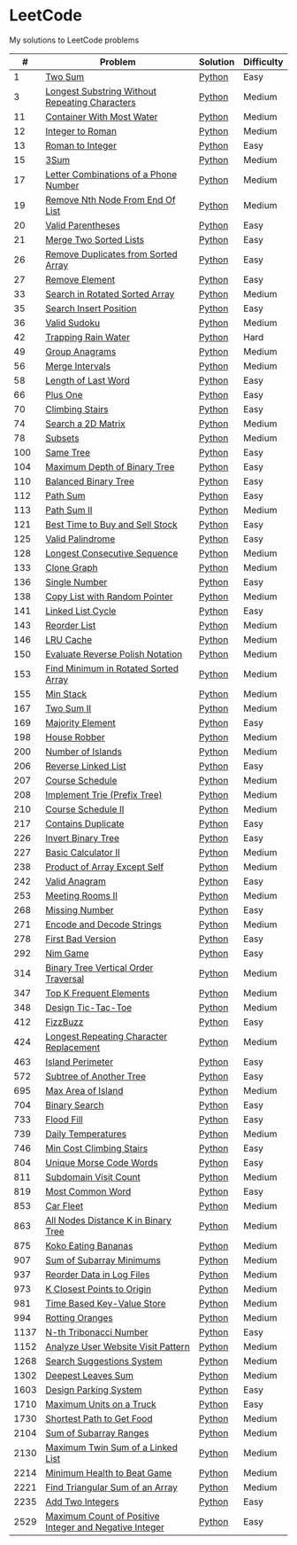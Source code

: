# LeetCode
My solutions to LeetCode problems

| # | Problem | Solution | Difficulty |
|---| ------- | -------- | ---------- |
| 1 | [Two Sum](https://leetcode.com/problems/two-sum) | [Python](https://github.com/kmawhinney/leetcode/blob/main/solutions/python/two_sum.py) | Easy |
| 3 | [Longest Substring Without Repeating Characters](https://leetcode.com/problems/longest-substring-without-repeating-characters/) | [Python](https://github.com/kmawhinney/leetcode/blob/main/solutions/python/longest_substring_without_repeating_characters.py) | Medium |
| 11 | [Container With Most Water](https://leetcode.com/problems/container-with-most-water/) | [Python](https://github.com/kmawhinney/leetcode/blob/main/solutions/python/container_with_most_water.py) | Medium |
| 12 | [Integer to Roman](https://leetcode.com/problems/integer-to-roman/) | [Python](https://github.com/kmawhinney/leetcode/blob/main/solutions/python/integer_to_roman.py) | Medium |
| 13 | [Roman to Integer](https://leetcode.com/problems/roman-to-integer/) | [Python](https://github.com/kmawhinney/leetcode/blob/main/solutions/python/roman_to_integer.py) | Easy |
| 15 | [3Sum](https://leetcode.com/problems/3sum/) | [Python](https://github.com/kmawhinney/leetcode/blob/main/solutions/python/3sum.py) | Medium |
| 17 | [Letter Combinations of a Phone Number](https://leetcode.com/problems/letter-combinations-of-a-phone-number/) | [Python](https://github.com/kmawhinney/leetcode/blob/main/solutions/python/letter_combinations_of_a_phone_number.py) | Medium |
| 19 | [Remove Nth Node From End Of List](https://leetcode.com/problems/remove-nth-node-from-end-of-list/) | [Python](https://github.com/kmawhinney/leetcode/blob/main/solutions/python/remove_nth_node_from_end_of_list.py) | Medium |
| 20 | [Valid Parentheses](https://leetcode.com/problems/valid-parentheses/) | [Python](https://github.com/kmawhinney/leetcode/blob/main/solutions/python/valid_parentheses.py) | Easy |
| 21 | [Merge Two Sorted Lists](https://leetcode.com/problems/merge-two-sorted-lists/) | [Python](https://github.com/kmawhinney/leetcode/blob/main/solutions/python/merge_two_sorted_lists.py) | Easy |
| 26 | [Remove Duplicates from Sorted Array](https://leetcode.com/problems/remove-duplicates-from-sorted-array/) | [Python](https://github.com/kmawhinney/leetcode/blob/main/solutions/python/remove_duplicates_from_sorted_array.py) | Easy |
| 27 | [Remove Element](https://leetcode.com/problems/remove-element/) | [Python](https://github.com/kmawhinney/leetcode/blob/main/solutions/python/remove_element.py) | Easy |
| 33 | [Search in Rotated Sorted Array](https://leetcode.com/problems/search-in-rotated-sorted-array/) | [Python](https://github.com/kmawhinney/leetcode/blob/main/solutions/python/search_in_rotated_sorted_array.py) | Medium |
| 35 | [Search Insert Position](https://leetcode.com/problems/search-insert-position/) | [Python](https://github.com/kmawhinney/leetcode/blob/main/solutions/python/search_insert_position.py) | Easy |
| 36 | [Valid Sudoku](https://leetcode.com/problems/valid-sudoku/) | [Python](https://github.com/kmawhinney/leetcode/blob/main/solutions/python/valid_sudoku.py) | Medium |
| 42 | [Trapping Rain Water](https://leetcode.com/problems/trapping-rain-water/) | [Python](https://github.com/kmawhinney/leetcode/blob/main/solutions/python/trapping_rain_water.py) | Hard |
| 49 | [Group Anagrams](https://leetcode.com/problems/group-anagrams/) | [Python](https://github.com/kmawhinney/leetcode/blob/main/solutions/python/group_anagrams.py) | Medium |
| 56 | [Merge Intervals](https://leetcode.com/problems/merge-intervals/) | [Python](https://github.com/kmawhinney/leetcode/blob/main/solutions/python/merge_intervals.py) | Medium |
| 58 | [Length of Last Word](https://leetcode.com/problems/length-of-last-word/) | [Python](https://github.com/kmawhinney/leetcode/blob/main/solutions/python/length_of_last_word.py) | Easy |
| 66 | [Plus One](https://leetcode.com/problems/plus-one/) | [Python](https://github.com/kmawhinney/leetcode/blob/main/solutions/python/plus_one.py) | Easy |
| 70 | [Climbing Stairs](https://leetcode.com/problems/climbing-stairs/) | [Python](https://github.com/kmawhinney/leetcode/blob/main/solutions/python/climbing_stairs.py) | Easy |
| 74 | [Search a 2D Matrix](https://leetcode.com/problems/search-a-2d-matrix/) | [Python](https://github.com/kmawhinney/leetcode/blob/main/solutions/python/search_a_2d_matrix.py) | Medium |
| 78 | [Subsets](https://leetcode.com/problems/subsets/) | [Python](https://github.com/kmawhinney/leetcode/blob/main/solutions/python/subsets.py) | Medium |
| 100 | [Same Tree](https://leetcode.com/problems/same-tree/) | [Python](https://github.com/kmawhinney/leetcode/blob/main/solutions/python/same_tree.py) | Easy |
| 104 | [Maximum Depth of Binary Tree](https://leetcode.com/problems/maximum-depth-of-binary-tree/) | [Python](https://github.com/kmawhinney/leetcode/blob/main/solutions/python/maximum_depth_of_binary_tree.py) | Easy |
| 110 | [Balanced Binary Tree](https://leetcode.com/problems/balanced-binary-tree/) | [Python](https://github.com/kmawhinney/leetcode/blob/main/solutions/python/balanced_binary_tree.py) | Easy |
| 112 | [Path Sum](https://leetcode.com/problems/path-sum/) | [Python](https://github.com/kmawhinney/leetcode/blob/main/solutions/python/path_sum.py) | Easy |
| 113 | [Path Sum II](https://leetcode.com/problems/path-sum-ii/) | [Python](https://github.com/kmawhinney/leetcode/blob/main/solutions/python/path_sum_II.py) | Medium |
| 121 | [Best Time to Buy and Sell Stock](https://leetcode.com/problems/best-time-to-buy-and-sell-stock/) | [Python](https://github.com/kmawhinney/leetcode/blob/main/solutions/python/best_time_to_buy_and_sell_stock.py) | Easy |
| 125 | [Valid Palindrome](https://leetcode.com/problems/valid-palindrome/) | [Python](https://github.com/kmawhinney/leetcode/blob/main/solutions/python/valid_palindrome.py) | Easy |
| 128 | [Longest Consecutive Sequence](https://leetcode.com/problems/longest-consecutive-sequence/) | [Python](https://github.com/kmawhinney/leetcode/blob/main/solutions/python/longest_consecutive_sequence.py) | Medium |
| 133 | [Clone Graph](https://leetcode.com/problems/clone-graph/) | [Python](https://github.com/kmawhinney/leetcode/blob/main/solutions/python/clone_graph.py) | Medium |
| 136 | [Single Number](https://leetcode.com/problems/single-number/) | [Python](https://github.com/kmawhinney/leetcode/blob/main/solutions/python/single_number.py) | Easy |
| 138 | [Copy List with Random Pointer](https://leetcode.com/problems/copy-list-with-random-pointer/) | [Python](https://github.com/kmawhinney/leetcode/blob/main/solutions/python/copy_list_with_random_pointer.py) | Medium |
| 141 | [Linked List Cycle](https://leetcode.com/problems/linked-list-cycle/) | [Python](https://github.com/kmawhinney/leetcode/blob/main/solutions/python/linked_list_cycle.py) | Easy |
| 143 | [Reorder List](https://leetcode.com/problems/reorder-list/) | [Python](https://github.com/kmawhinney/leetcode/blob/main/solutions/python/reorder_list.py) | Medium |
| 146 | [LRU Cache](https://leetcode.com/problems/lru-cache/) | [Python](https://github.com/kmawhinney/leetcode/blob/main/solutions/python/lru_cache.py) | Medium
| 150 | [Evaluate Reverse Polish Notation](https://leetcode.com/problems/evaluate-reverse-polish-notation/) | [Python](https://github.com/kmawhinney/leetcode/blob/main/solutions/python/evaluate_reverse_polish_notation.py) | Medium |
| 153 | [Find Minimum in Rotated Sorted Array](https://leetcode.com/problems/find-minimum-in-rotated-sorted-array/) | [Python](https://github.com/kmawhinney/leetcode/blob/main/solutions/python/find_minimum_in_rotated_sorted_array.py) | Medium |
| 155 | [Min Stack](https://leetcode.com/problems/min-stack/) | [Python](https://github.com/kmawhinney/leetcode/blob/main/solutions/python/min_stack.py) | Medium |
| 167 | [Two Sum II](https://leetcode.com/problems/two-sum-ii-input-array-is-sorted/) | [Python](https://github.com/kmawhinney/leetcode/blob/main/solutions/python/two_sum_II.py) | Medium |
| 169 | [Majority Element](https://leetcode.com/problems/majority-element/) | [Python](https://github.com/kmawhinney/leetcode/blob/main/solutions/python/majority_element.py) | Easy |
| 198 | [House Robber](https://leetcode.com/problems/house-robber/) | [Python](https://github.com/kmawhinney/leetcode/blob/main/solutions/python/house_robber.py) | Medium |
| 200 | [Number of Islands](https://leetcode.com/problems/number-of-islands/) | [Python](https://github.com/kmawhinney/leetcode/blob/main/solutions/python/number_of_islands.py) | Medium |
| 206 | [Reverse Linked List](https://leetcode.com/problems/reverse-linked-list/) | [Python](https://github.com/kmawhinney/leetcode/blob/main/solutions/python/reverse_linked_list.py) | Easy |
| 207 | [Course Schedule](https://leetcode.com/problems/course-schedule/) | [Python](https://github.com/kmawhinney/leetcode/blob/main/solutions/python/course_schedule.py) | Medium |
| 208 | [Implement Trie (Prefix Tree)](https://leetcode.com/problems/implement-trie-prefix-tree/) | [Python](https://github.com/kmawhinney/leetcode/blob/main/solutions/python/implement_trie.py) | Medium |
| 210 | [Course Schedule II](https://leetcode.com/problems/course-schedule-ii/) | [Python](https://github.com/kmawhinney/leetcode/blob/main/solutions/python/course_schedule_II.py) | Medium |
| 217 | [Contains Duplicate](https://leetcode.com/problems/contains-duplicate/) | [Python](https://github.com/kmawhinney/leetcode/blob/main/solutions/python/contains_duplicate.py) | Easy |
| 226 | [Invert Binary Tree](https://leetcode.com/problems/invert-binary-tree/) | [Python](https://github.com/kmawhinney/leetcode/blob/main/solutions/python/invert_binary_tree.py) | Easy |
| 227 | [Basic Calculator II](https://leetcode.com/problems/basic-calculator-ii/) | [Python](https://github.com/kmawhinney/leetcode/blob/main/solutions/python/basic_calculator_II.py) | Medium |
| 238 | [Product of Array Except Self](https://leetcode.com/problems/product-of-array-except-self/) | [Python](https://github.com/kmawhinney/leetcode/blob/main/solutions/python/product_of_array_except_self.py) | Medium |
| 242 | [Valid Anagram](https://leetcode.com/problems/valid-anagram/) | [Python](https://github.com/kmawhinney/leetcode/blob/main/solutions/python/valid_anagram.py) | Easy |
| 253 | [Meeting Rooms II](https://leetcode.com/problems/meeting-rooms-ii/) | [Python](https://github.com/kmawhinney/leetcode/blob/main/solutions/python/meeting_rooms_II.py) | Medium |
| 268 | [Missing Number](https://leetcode.com/problems/missing-number/) | [Python](https://github.com/kmawhinney/leetcode/blob/main/solutions/python/missing_number.py) | Easy |
| 271 | [Encode and Decode Strings](https://leetcode.com/problems/encode-and-decode-strings/) | [Python](https://github.com/kmawhinney/leetcode/blob/main/solutions/python/encode_and_decode_strings.py) | Medium |
| 278 | [First Bad Version](https://leetcode.com/problems/first-bad-version/) | [Python](https://github.com/kmawhinney/leetcode/blob/main/solutions/python/first_bad_version.py) | Easy |
| 292 | [Nim Game](https://leetcode.com/problems/nim-game/) | [Python](https://github.com/kmawhinney/leetcode/blob/main/solutions/python/nim_game.py) | Easy |
| 314 | [Binary Tree Vertical Order Traversal](https://leetcode.com/problems/binary-tree-vertical-order-traversal/) | [Python](https://github.com/kmawhinney/leetcode/blob/main/solutions/python/binary_tree_vertical_order_traversal.py) | Medium |
| 347 | [Top K Frequent Elements](https://leetcode.com/problems/top-k-frequent-elements/) | [Python](https://github.com/kmawhinney/leetcode/blob/main/solutions/python/top_k_frequent_elements.py) | Medium |
| 348 | [Design Tic-Tac-Toe](https://leetcode.com/problems/design-tic-tac-toe/) | [Python](https://github.com/kmawhinney/leetcode/blob/main/solutions/python/design_tic-tac-toe.py) | Medium |
| 412 | [FizzBuzz](https://leetcode.com/problems/fizz-buzz/) | [Python](https://github.com/kmawhinney/leetcode/blob/main/solutions/python/fizzbuzz.py) | Easy |
| 424 | [Longest Repeating Character Replacement](https://leetcode.com/problems/longest-repeating-character-replacement/) | [Python](https://github.com/kmawhinney/leetcode/blob/main/solutions/python/longest_repeating_character_replacement.py) | Medium |
| 463 | [Island Perimeter](https://leetcode.com/problems/island-perimeter/) | [Python](https://github.com/kmawhinney/leetcode/blob/main/solutions/python/island_perimeter.py) | Easy |
| 572 | [Subtree of Another Tree](https://leetcode.com/problems/subtree-of-another-tree/) | [Python](https://github.com/kmawhinney/leetcode/blob/main/solutions/python/subtree_of_another_tree.py) | Easy |
| 695 | [Max Area of Island](https://leetcode.com/problems/max-area-of-island/) | [Python](https://github.com/kmawhinney/leetcode/blob/main/solutions/python/max_area_of_island.py) | Medium |
| 704 | [Binary Search](https://leetcode.com/problems/binary-search/) | [Python](https://github.com/kmawhinney/leetcode/blob/main/solutions/python/binary_search.py) | Easy |
| 733 | [Flood Fill](https://leetcode.com/problems/flood-fill/) | [Python](https://github.com/kmawhinney/leetcode/blob/main/solutions/python/flood_fill.py) | Easy |
| 739 | [Daily Temperatures](https://leetcode.com/problems/daily-temperatures/) | [Python](https://github.com/kmawhinney/leetcode/blob/main/solutions/python/daily_temperatures.py) | Medium |
| 746 | [Min Cost Climbing Stairs](https://leetcode.com/problems/min-cost-climbing-stairs/) | [Python](https://github.com/kmawhinney/leetcode/blob/main/solutions/python/min_cost_climbing_stairs.py) | Easy |
| 804 | [Unique Morse Code Words](https://leetcode.com/problems/unique-morse-code-words/) | [Python](https://github.com/kmawhinney/leetcode/blob/main/solutions/python/unique_morse_code_words.py) | Easy |
| 811 | [Subdomain Visit Count](https://leetcode.com/problems/subdomain-visit-count/) | [Python](https://github.com/kmawhinney/leetcode/blob/main/solutions/python/subdomain_visit_count.py) | Medium |
| 819 | [Most Common Word](https://leetcode.com/problems/most-common-word/) | [Python](https://github.com/kmawhinney/leetcode/blob/main/solutions/python/most_common_word.py) | Easy |
| 853 | [Car Fleet](https://leetcode.com/problems/car-fleet) | [Python](https://github.com/kmawhinney/leetcode/blob/main/solutions/python/car_fleet.py) | Medium |
| 863 | [All Nodes Distance K in Binary Tree](https://leetcode.com/problems/all-nodes-distance-k-in-binary-tree/) | [Python](https://github.com/kmawhinney/leetcode/blob/main/solutions/python/all_nodes_distance_k_in_binary_tree.py) | Medium |
| 875 | [Koko Eating Bananas](https://leetcode.com/problems/koko-eating-bananas/) | [Python](https://github.com/kmawhinney/leetcode/blob/main/solutions/python/koko_eating_bananas.py) | Medium |
| 907 | [Sum of Subarray Minimums](https://leetcode.com/problems/sum-of-subarray-minimums/) | [Python](https://github.com/kmawhinney/leetcode/blob/main/solutions/python/sum_of_subarray_minimums.py) | Medium |
| 937 | [Reorder Data in Log Files](https://leetcode.com/problems/reorder-data-in-log-files/) | [Python](https://github.com/kmawhinney/leetcode/blob/main/solutions/python/reorder_data_in_log_files.py) | Medium |
| 973 | [K Closest Points to Origin](https://leetcode.com/problems/k-closest-points-to-origin/) | [Python](https://github.com/kmawhinney/leetcode/blob/main/solutions/python/k_closest_points_to_origin.py) | Medium |
| 981 | [Time Based Key-Value Store](https://leetcode.com/problems/time-based-key-value-store/) | [Python](https://github.com/kmawhinney/leetcode/blob/main/solutions/python/time_based_key-value_store.py) | Medium | 
| 994 | [Rotting Oranges](https://leetcode.com/problems/rotting-oranges/) | [Python](https://github.com/kmawhinney/leetcode/blob/main/solutions/python/rotting_oranges.py) | Medium |
| 1137 | [N-th Tribonacci Number](https://leetcode.com/problems/n-th-tribonacci-number/) | [Python](https://github.com/kmawhinney/leetcode/blob/main/solutions/python/n-th_tribonacci_number.py) | Easy |
| 1152 | [Analyze User Website Visit Pattern](https://leetcode.com/problems/analyze-user-website-visit-pattern/) | [Python](https://github.com/kmawhinney/leetcode/blob/main/solutions/python/analyze_user_website_visit_pattern.py) | Medium |
| 1268 | [Search Suggestions System](https://leetcode.com/problems/search-suggestions-system/) | [Python](https://github.com/kmawhinney/leetcode/blob/main/solutions/python/search_suggestions_system.py) | Medium |
| 1302 | [Deepest Leaves Sum](https://leetcode.com/problems/deepest-leaves-sum/) | [Python](https://github.com/kmawhinney/leetcode/blob/main/solutions/python/deepest_leaves_sum.py) | Medium |
| 1603 | [Design Parking System](https://leetcode.com/problems/design-parking-system/) | [Python](https://github.com/kmawhinney/leetcode/blob/main/solutions/python/design_parking_system.py) | Easy |
| 1710 | [Maximum Units on a Truck](https://leetcode.com/problems/maximum-units-on-a-truck/) | [Python](https://github.com/kmawhinney/leetcode/blob/main/solutions/python/maximum_units_on_a_truck.py) | Easy |
| 1730 | [Shortest Path to Get Food](https://leetcode.com/problems/shortest-path-to-get-food/) | [Python](https://github.com/kmawhinney/leetcode/blob/main/solutions/python/shortest_path_to_get_food.py) | Medium |
| 2104 | [Sum of Subarray Ranges](https://leetcode.com/problems/sum-of-subarray-ranges/) | [Python](https://github.com/kmawhinney/leetcode/blob/main/solutions/python/sum_of_subarray_ranges.py) | Medium |
| 2130 | [Maximum Twin Sum of a Linked List](https://leetcode.com/problems/maximum-twin-sum-of-a-linked-list/) | [Python](https://github.com/kmawhinney/leetcode/blob/main/solutions/python/maximum_twin_sum_of_a_linked_list.py) | Medium |
| 2214 | [Minimum Health to Beat Game](https://leetcode.com/problems/minimum-health-to-beat-game) | [Python](https://github.com/kmawhinney/leetcode/blob/main/solutions/python/minimum_health_to_beat_game.py) | Medium |
| 2221 | [Find Triangular Sum of an Array](https://leetcode.com/problems/find-triangular-sum-of-an-array/) | [Python](https://github.com/kmawhinney/leetcode/blob/main/solutions/python/find_triangular_sum_of_an_array.py) | Medium |
| 2235 | [Add Two Integers](https://leetcode.com/problems/add-two-integers/) | [Python](https://github.com/kmawhinney/leetcode/blob/main/solutions/python/add_two_integers.py) | Easy |
| 2529 | [Maximum Count of Positive Integer and Negative Integer](https://leetcode.com/contest/weekly-contest-327/problems/maximum-count-of-positive-integer-and-negative-integer/) | [Python](https://github.com/kmawhinney/leetcode/blob/main/solutions/python/maximum_count_of_positive_integer_and_negative_integer.py) | Easy |
